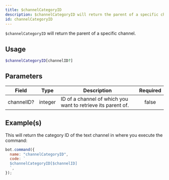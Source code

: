 ```yaml
---
title: $channelCategoryID
description: $channelCategoryID will return the parent of a specific channel.
id: channelCategoryID
---
```


`$channelCategoryID` will return the parent of a specific channel.

## Usage

```php
$channelCategoryID[channelID?]
```

## Parameters

| Field      | Type    | Description                                                  | Required |
| ---------- | ------- | ------------------------------------------------------------ | :------: |
| channelID? | integer | ID of a channel of which you want to retrieve its parent of. |  false   |

## Example(s)

This will return the category ID of the text channel in where you execute the command:

```javascript
bot.command({
  name: "channelCategoryID",
  code: `
  $channelCategoryID[$channelID]
  `,
});
```
